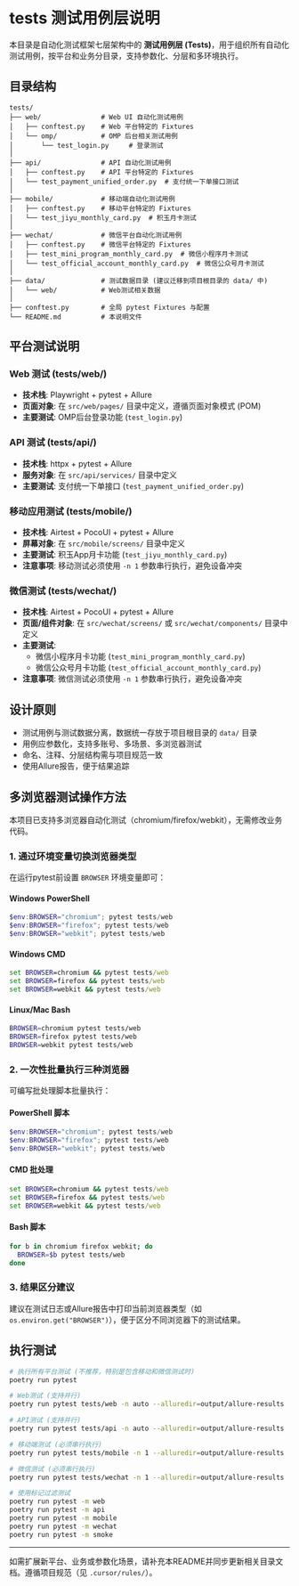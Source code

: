 # tests 测试用例层说明

本目录是自动化测试框架七层架构中的 **测试用例层 (Tests)**，用于组织所有自动化测试用例，按平台和业务分目录，支持参数化、分层和多环境执行。

## 目录结构

```
tests/
├── web/               # Web UI 自动化测试用例
│   ├── conftest.py    # Web 平台特定的 Fixtures
│   └── omp/           # OMP 后台相关测试用例
│       └── test_login.py     # 登录测试
│
├── api/               # API 自动化测试用例
│   ├── conftest.py    # API 平台特定的 Fixtures
│   └── test_payment_unified_order.py  # 支付统一下单接口测试
│
├── mobile/            # 移动端自动化测试用例
│   ├── conftest.py    # 移动平台特定的 Fixtures
│   └── test_jiyu_monthly_card.py  # 积玉月卡测试
│
├── wechat/            # 微信平台自动化测试用例
│   ├── conftest.py    # 微信平台特定的 Fixtures
│   ├── test_mini_program_monthly_card.py  # 微信小程序月卡测试
│   └── test_official_account_monthly_card.py  # 微信公众号月卡测试
│
├── data/              # 测试数据目录 (建议迁移到项目根目录的 data/ 中)
│   └── web/           # Web测试相关数据
│
├── conftest.py        # 全局 pytest Fixtures 与配置
└── README.md          # 本说明文件
```

## 平台测试说明

### Web 测试 (tests/web/)
- **技术栈**: Playwright + pytest + Allure
- **页面对象**: 在 `src/web/pages/` 目录中定义，遵循页面对象模式 (POM)
- **主要测试**: OMP后台登录功能 (`test_login.py`)

### API 测试 (tests/api/)
- **技术栈**: httpx + pytest + Allure
- **服务对象**: 在 `src/api/services/` 目录中定义
- **主要测试**: 支付统一下单接口 (`test_payment_unified_order.py`)

### 移动应用测试 (tests/mobile/)
- **技术栈**: Airtest + PocoUI + pytest + Allure
- **屏幕对象**: 在 `src/mobile/screens/` 目录中定义
- **主要测试**: 积玉App月卡功能 (`test_jiyu_monthly_card.py`)
- **注意事项**: 移动测试必须使用 `-n 1` 参数串行执行，避免设备冲突

### 微信测试 (tests/wechat/)
- **技术栈**: Airtest + PocoUI + pytest + Allure
- **页面/组件对象**: 在 `src/wechat/screens/` 或 `src/wechat/components/` 目录中定义
- **主要测试**: 
  - 微信小程序月卡功能 (`test_mini_program_monthly_card.py`)
  - 微信公众号月卡功能 (`test_official_account_monthly_card.py`)
- **注意事项**: 微信测试必须使用 `-n 1` 参数串行执行，避免设备冲突

## 设计原则
- 测试用例与测试数据分离，数据统一存放于项目根目录的 `data/` 目录
- 用例应参数化，支持多账号、多场景、多浏览器测试
- 命名、注释、分层结构需与项目规范一致
- 使用Allure报告，便于结果追踪

## 多浏览器测试操作方法
本项目已支持多浏览器自动化测试（chromium/firefox/webkit），无需修改业务代码。

### 1. 通过环境变量切换浏览器类型
在运行pytest前设置 `BROWSER` 环境变量即可：

#### Windows PowerShell
```powershell
$env:BROWSER="chromium"; pytest tests/web
$env:BROWSER="firefox"; pytest tests/web
$env:BROWSER="webkit"; pytest tests/web
```

#### Windows CMD
```cmd
set BROWSER=chromium && pytest tests/web
set BROWSER=firefox && pytest tests/web
set BROWSER=webkit && pytest tests/web
```

#### Linux/Mac Bash
```bash
BROWSER=chromium pytest tests/web
BROWSER=firefox pytest tests/web
BROWSER=webkit pytest tests/web
```

### 2. 一次性批量执行三种浏览器
可编写批处理脚本批量执行：

#### PowerShell 脚本
```powershell
$env:BROWSER="chromium"; pytest tests/web
$env:BROWSER="firefox"; pytest tests/web
$env:BROWSER="webkit"; pytest tests/web
```

#### CMD 批处理
```bat
set BROWSER=chromium && pytest tests/web
set BROWSER=firefox && pytest tests/web
set BROWSER=webkit && pytest tests/web
```

#### Bash 脚本
```bash
for b in chromium firefox webkit; do
  BROWSER=$b pytest tests/web
done
```

### 3. 结果区分建议
建议在测试日志或Allure报告中打印当前浏览器类型（如 `os.environ.get("BROWSER")`），便于区分不同浏览器下的测试结果。

## 执行测试
```bash
# 执行所有平台测试 (不推荐，特别是包含移动和微信测试时)
poetry run pytest

# Web测试 (支持并行)
poetry run pytest tests/web -n auto --alluredir=output/allure-results

# API测试 (支持并行)
poetry run pytest tests/api -n auto --alluredir=output/allure-results

# 移动端测试 (必须串行执行)
poetry run pytest tests/mobile -n 1 --alluredir=output/allure-results

# 微信测试 (必须串行执行)
poetry run pytest tests/wechat -n 1 --alluredir=output/allure-results

# 使用标记过滤测试
poetry run pytest -m web
poetry run pytest -m api
poetry run pytest -m mobile
poetry run pytest -m wechat
poetry run pytest -m smoke
```

---
如需扩展新平台、业务或参数化场景，请补充本README并同步更新相关目录文档。遵循项目规范（见 `.cursor/rules/`）。
